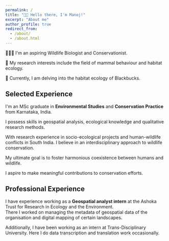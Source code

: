 ```yaml
---
permalink: /
title: "👋🏼 Hello there, I'm Manoj!"
excerpt: "About me"
author_profile: true
redirect_from: 
  - /about/
  - /about.html
---
```




👨🏽‍🔬 I'm an aspiring Wildlife Biologist and Conservationist.

🔬 My research interests include the field of mammal behaviour and habitat ecology.

🦌 Currently, I am delving into the habitat ecology of Blackbucks.

## Selected Experience

I'm an MSc graduate in **Environmental Studies** and **Conservation Practice** from Karnataka, India.

I possess skills in geospatial analysis, ecological knowledge and qualitative research methods.

With research experience in socio-ecological projects and human-wildlife conflicts in South India. I believe in an interdisciplinary approach to wildlife conservation.

My ultimate goal is to foster harmonious coexistence between humans and wildlife.

I aspire to make meaningful contributions to conservation efforts.

## Professional Experience
I have experience working as a **Geospatial analyst intern** at the Ashoka Trust for Research in Ecology and the Environment. \
There I worked on managing the metadata of geospatial data of the organisation and digital mapping of certain landscapes.

Additionally, I have been working as an intern at Trans-Disciplinary University.
Here I do data transcription and translation work occasionally.




